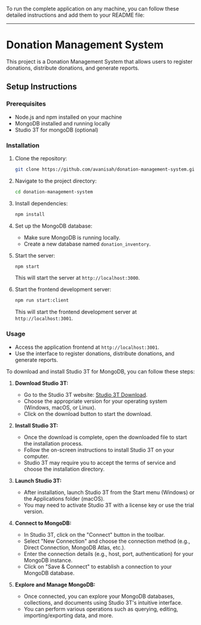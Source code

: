 To run the complete application on any machine, you can follow these detailed instructions and add them to your README file:

---

# Donation Management System

This project is a Donation Management System that allows users to register donations, distribute donations, and generate reports.

## Setup Instructions

### Prerequisites

- Node.js and npm installed on your machine
- MongoDB installed and running locally
- Studio 3T for mongoDB (optional)

### Installation

1. Clone the repository:

   ```bash
   git clone https://github.com/avanisah/donation-management-system.git
   ```

2. Navigate to the project directory:

   ```bash
   cd donation-management-system
   ```

3. Install dependencies:

   ```bash
   npm install
   ```

4. Set up the MongoDB database:
   
   - Make sure MongoDB is running locally.
   - Create a new database named `donation_inventory`.

5. Start the server:

   ```bash
   npm start
   ```

   This will start the server at `http://localhost:3000`.

6. Start the frontend development server:

   ```bash
   npm run start:client
   ```

   This will start the frontend development server at `http://localhost:3001`.

### Usage

- Access the application frontend at `http://localhost:3001`.
- Use the interface to register donations, distribute donations, and generate reports.


To download and install Studio 3T for MongoDB, you can follow these steps:

1. **Download Studio 3T:**

   - Go to the Studio 3T website: [Studio 3T Download](https://studio3t.com/download/).
   - Choose the appropriate version for your operating system (Windows, macOS, or Linux).
   - Click on the download button to start the download.

2. **Install Studio 3T:**

   - Once the download is complete, open the downloaded file to start the installation process.
   - Follow the on-screen instructions to install Studio 3T on your computer.
   - Studio 3T may require you to accept the terms of service and choose the installation directory.

3. **Launch Studio 3T:**

   - After installation, launch Studio 3T from the Start menu (Windows) or the Applications folder (macOS).
   - You may need to activate Studio 3T with a license key or use the trial version.

4. **Connect to MongoDB:**

   - In Studio 3T, click on the "Connect" button in the toolbar.
   - Select "New Connection" and choose the connection method (e.g., Direct Connection, MongoDB Atlas, etc.).
   - Enter the connection details (e.g., host, port, authentication) for your MongoDB instance.
   - Click on "Save & Connect" to establish a connection to your MongoDB database.

5. **Explore and Manage MongoDB:**

   - Once connected, you can explore your MongoDB databases, collections, and documents using Studio 3T's intuitive interface.
   - You can perform various operations such as querying, editing, importing/exporting data, and more.
